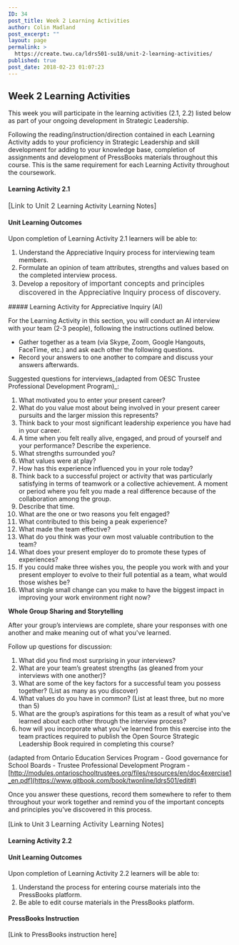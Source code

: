 ```yaml
---
ID: 34
post_title: Week 2 Learning Activities
author: Colin Madland
post_excerpt: ""
layout: page
permalink: >
  https://create.twu.ca/ldrs501-su18/unit-2-learning-activities/
published: true
post_date: 2018-02-23 01:07:23
---
```

<h2>Week 2 Learning Activities</h2>
This week you will participate in the learning activities (2.1, 2.2) listed below as part of your ongoing development in Strategic Leadership.

Following the reading/instruction/direction contained in each Learning Activity adds to your proficiency in Strategic Leadership and skill development for adding to your knowledge base, completion of assignments and development of PressBooks materials throughout this course. This is the same requirement for each Learning Activity throughout the coursework.
<h4>Learning Activity 2.1</h4>
<span style="float: none;background-color: transparent;color: #333333;cursor: text;font-family: -apple-system,BlinkMacSystemFont,'Segoe UI',Roboto,Oxygen-Sans,Ubuntu,Cantarell,'Helvetica Neue',sans-serif;font-size: 16px;font-style: normal;font-variant: normal;font-weight: 400;letter-spacing: normal;text-align: left;text-decoration: none;text-indent: 0px">[Link to Unit 2 </span>Learning Activity Learning Notes<span style="float: none;background-color: transparent;color: #333333;cursor: text;font-family: -apple-system,BlinkMacSystemFont,'Segoe UI',Roboto,Oxygen-Sans,Ubuntu,Cantarell,'Helvetica Neue',sans-serif;font-size: 16px;font-style: normal;font-variant: normal;font-weight: 400;letter-spacing: normal;text-align: left;text-decoration: none;text-indent: 0px">]</span>
<h4>Unit Learning Outcomes</h4>
Upon completion of Learning Activity 2.1 learners will be able to:
<ol>
 	<li>Understand the Appreciative Inquiry process for interviewing team members.</li>
 	<li>Formulate an opinion of team attributes, strengths and values based on the completed interview process.</li>
 	<li>Develop a repository of <span style="float: none;background-color: transparent;color: #333333;cursor: text;font-family: -apple-system,BlinkMacSystemFont,'Segoe UI',Roboto,Oxygen-Sans,Ubuntu,Cantarell,'Helvetica Neue',sans-serif;font-size: 16px;font-style: normal;font-variant: normal;font-weight: 400;letter-spacing: normal;text-align: left;text-decoration: none;text-indent: 0px">important concepts and principles discovered in the Appreciative Inquiry process of discovery.</span></li>
</ol>
##### Learning Activity for Appreciative Inquiry (AI)

For the Learning Activity in this section, you will conduct an AI interview with your team (2-3 people), following the instructions outlined below.

* Gather together as a team (via Skype, Zoom, Google Hangouts, FaceTime, etc.) and ask each other the following questions.
* Record your answers to one another to compare and discuss your answers afterwards.

Suggested questions for interviews_(adapted from OESC Trustee Professional Development Program)_:

1. What motivated you to enter your present career?
1. What do you value most about being involved in your present career pursuits and the larger mission this represents?
2. Think back to your most significant leadership experience you have had in your career.
1. A time when you felt really alive, engaged, and proud of yourself and your performance? Describe the experience.
2. What strengths surrounded you?
3. What values were at play?
4. How has this experience influenced you in your role today?
3. Think back to a successful project or activity that was particularly satisfying in terms of teamwork or a collective achievement. A moment or period where you felt you made a real difference because of the collaboration among the group.
1. Describe that time.
2. What are the one or two reasons you felt engaged?
3. What contributed to this being a peak experience?
4. What made the team effective?
5. What do you think was your own most valuable contribution to the team?
6. What does your present employer do to promote these types of experiences?
4. If you could make three wishes you, the people you work with and your present employer to evolve to their full potential as a team, what would those wishes be?
5. What single small change can you make to have the biggest impact in improving your work environment right now?

**Whole Group Sharing and Storytelling**

After your group’s interviews are complete, share your responses with one another and make meaning out of what you've learned.

Follow up questions for discussion:

1. What did you find most surprising in your interviews?
2. What are your team’s greatest strengths (as gleaned from your interviews with one another)?
3. What are some of the key factors for a successful team you possess together? (List as many as you discover)
4. What values do you have in common? (List at least three, but no more than 5)
5. What are the group’s aspirations for this team as a result of what you've learned about each other through the interview process?
6. how will you incorporate what you've learned from this exercise into the team practices required to publish the Open Source Strategic Leadership Book required in completing this course?

(adapted from Ontario Education Services Program - Good governance for School Boards - Trustee Professional Development Program -[http://modules.ontarioschooltrustees.org/files/resources/en/doc4exercise1_en.pdf](https://www.gitbook.com/book/twonline/ldrs501/edit#)

Once you answer these questions, record them somewhere to refer to them throughout your work together and remind you of the important concepts and principles you've discovered in this process.

[Link to Unit 3 <span style="float: none;background-color: transparent;color: #333333;cursor: text;font-family: -apple-system,BlinkMacSystemFont,'Segoe UI',Roboto,Oxygen-Sans,Ubuntu,Cantarell,'Helvetica Neue',sans-serif;font-size: 16px;font-style: normal;font-variant: normal;font-weight: 400;letter-spacing: normal;text-align: left;text-decoration: none;text-indent: 0px">Learning Activity Learning Notes</span>]
<h4>Learning Activity 2.2</h4>
<h4>Unit Learning Outcomes</h4>
Upon completion of Learning Activity 2.2 learners will be able to:
<ol>
 	<li>Understand the process for entering course materials into the PressBooks platform.</li>
 	<li>Be able to edit course materials in the PressBooks platform.</li>
</ol>
<h4>PressBooks Instruction</h4>
[Link to PressBooks instruction here]